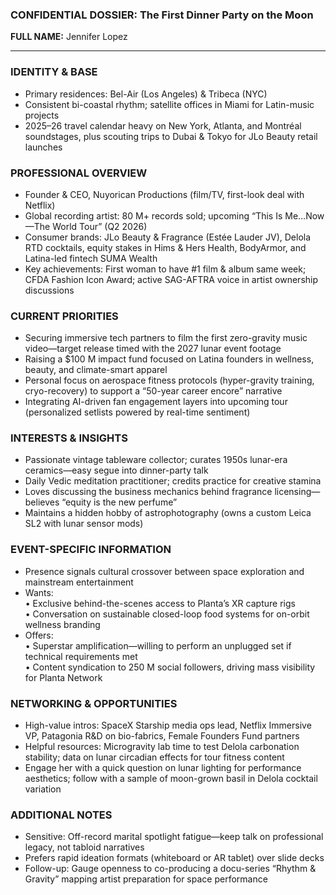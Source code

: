 ### CONFIDENTIAL DOSSIER: The First Dinner Party on the Moon

**FULL NAME:** Jennifer Lopez

---
### IDENTITY & BASE
- Primary residences: Bel-Air (Los Angeles) & Tribeca (NYC)  
- Consistent bi-coastal rhythm; satellite offices in Miami for Latin-music projects  
- 2025–26 travel calendar heavy on New York, Atlanta, and Montréal soundstages, plus scouting trips to Dubai & Tokyo for JLo Beauty retail launches  

### PROFESSIONAL OVERVIEW
- Founder & CEO, Nuyorican Productions (film/TV, first-look deal with Netflix)  
- Global recording artist: 80 M+ records sold; upcoming “This Is Me…Now—The World Tour” (Q2 2026)  
- Consumer brands: JLo Beauty & Fragrance (Estée Lauder JV), Delola RTD cocktails, equity stakes in Hims & Hers Health, BodyArmor, and Latina-led fintech SUMA Wealth  
- Key achievements: First woman to have #1 film & album same week; CFDA Fashion Icon Award; active SAG-AFTRA voice in artist ownership discussions  

### CURRENT PRIORITIES
- Securing immersive tech partners to film the first zero-gravity music video—target release timed with the 2027 lunar event footage  
- Raising a $100 M impact fund focused on Latina founders in wellness, beauty, and climate-smart apparel  
- Personal focus on aerospace fitness protocols (hyper-gravity training, cryo-recovery) to support a “50-year career encore” narrative  
- Integrating AI-driven fan engagement layers into upcoming tour (personalized setlists powered by real-time sentiment)  

### INTERESTS & INSIGHTS
- Passionate vintage tableware collector; curates 1950s lunar-era ceramics—easy segue into dinner-party talk  
- Daily Vedic meditation practitioner; credits practice for creative stamina  
- Loves discussing the business mechanics behind fragrance licensing—believes “equity is the new perfume”  
- Maintains a hidden hobby of astrophotography (owns a custom Leica SL2 with lunar sensor mods)  

### EVENT-SPECIFIC INFORMATION
- Presence signals cultural crossover between space exploration and mainstream entertainment  
- Wants:  
  • Exclusive behind-the-scenes access to Planta’s XR capture rigs  
  • Conversation on sustainable closed-loop food systems for on-orbit wellness branding  
- Offers:  
  • Superstar amplification—willing to perform an unplugged set if technical requirements met  
  • Content syndication to 250 M social followers, driving mass visibility for Planta Network  

### NETWORKING & OPPORTUNITIES
- High-value intros: SpaceX Starship media ops lead, Netflix Immersive VP, Patagonia R&D on bio-fabrics, Female Founders Fund partners  
- Helpful resources: Microgravity lab time to test Delola carbonation stability; data on lunar circadian effects for tour fitness content  
- Engage her with a quick question on lunar lighting for performance aesthetics; follow with a sample of moon-grown basil in Delola cocktail variation  

### ADDITIONAL NOTES
- Sensitive: Off-record marital spotlight fatigue—keep talk on professional legacy, not tabloid narratives  
- Prefers rapid ideation formats (whiteboard or AR tablet) over slide decks  
- Follow-up: Gauge openness to co-producing a docu-series “Rhythm & Gravity” mapping artist preparation for space performance